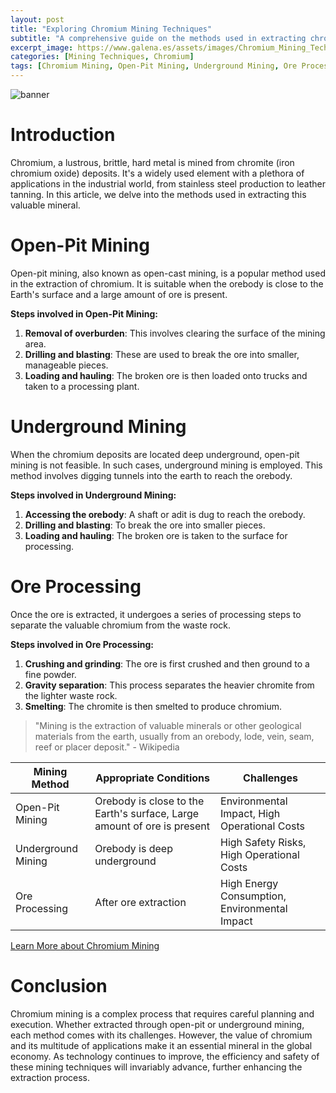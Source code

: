 ```yaml
---
layout: post
title: "Exploring Chromium Mining Techniques"
subtitle: "A comprehensive guide on the methods used in extracting chromium ore."
excerpt_image: https://www.galena.es/assets/images/Chromium_Mining_Techniques.png
categories: [Mining Techniques, Chromium]
tags: [Chromium Mining, Open-Pit Mining, Underground Mining, Ore Processing]
---
```


![banner](https://www.galena.es/assets/images/Chromium_Mining_Techniques.png "Illustration depicting various chromium mining techniques, including open-pit mining, underground mining, and processing methods, with labeled diagrams showcasing the extraction of chromium ore.")

# Introduction

Chromium, a lustrous, brittle, hard metal is mined from chromite (iron chromium oxide) deposits. It's a widely used element with a plethora of applications in the industrial world, from stainless steel production to leather tanning. In this article, we delve into the methods used in extracting this valuable mineral.

# Open-Pit Mining

Open-pit mining, also known as open-cast mining, is a popular method used in the extraction of chromium. It is suitable when the orebody is close to the Earth's surface and a large amount of ore is present.


**Steps involved in Open-Pit Mining:**
1. **Removal of overburden**: This involves clearing the surface of the mining area.
2. **Drilling and blasting**: These are used to break the ore into smaller, manageable pieces.
3. **Loading and hauling**: The broken ore is then loaded onto trucks and taken to a processing plant.


# Underground Mining

When the chromium deposits are located deep underground, open-pit mining is not feasible. In such cases, underground mining is employed. This method involves digging tunnels into the earth to reach the orebody.


**Steps involved in Underground Mining:**
1. **Accessing the orebody**: A shaft or adit is dug to reach the orebody.
2. **Drilling and blasting**: To break the ore into smaller pieces.
3. **Loading and hauling**: The broken ore is taken to the surface for processing.


# Ore Processing

Once the ore is extracted, it undergoes a series of processing steps to separate the valuable chromium from the waste rock.


**Steps involved in Ore Processing:**
1. **Crushing and grinding**: The ore is first crushed and then ground to a fine powder.
2. **Gravity separation**: This process separates the heavier chromite from the lighter waste rock.
3. **Smelting**: The chromite is then smelted to produce chromium.


> "Mining is the extraction of valuable minerals or other geological materials from the earth, usually from an orebody, lode, vein, seam, reef or placer deposit." - Wikipedia

| Mining Method | Appropriate Conditions | Challenges |
| ------------- | ---------------------- | ---------- |
| Open-Pit Mining | Orebody is close to the Earth's surface, Large amount of ore is present | Environmental Impact, High Operational Costs |
| Underground Mining | Orebody is deep underground | High Safety Risks, High Operational Costs |
| Ore Processing | After ore extraction | High Energy Consumption, Environmental Impact |

[Learn More about Chromium Mining](https://www.mining-technology.com/projects/chromemines/)

# Conclusion

Chromium mining is a complex process that requires careful planning and execution. Whether extracted through open-pit or underground mining, each method comes with its challenges. However, the value of chromium and its multitude of applications make it an essential mineral in the global economy. As technology continues to improve, the efficiency and safety of these mining techniques will invariably advance, further enhancing the extraction process.